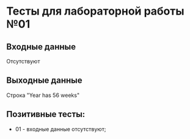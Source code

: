 # Тесты для лабораторной работы №01
## Входные данные
Отсутствуют
## Выходные данные
Строка "Year has 56 weeks"
## Позитивные тесты:
- 01 - входные данные отсутствуют;

